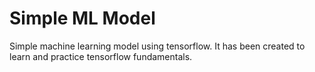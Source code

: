 # Simple ML Model
 Simple machine learning model using tensorflow. It has been created to learn and practice tensorflow fundamentals.